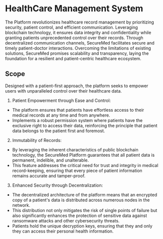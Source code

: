 
# HealthCare Management System

The Platform revolutionizes healthcare record management by prioritizing security, patient control,
and efficient communication. Leveraging blockchain technology, it ensures data integrity and
confidentiality while granting patients unprecedented control over their records. Through
decentralized communication channels, SecureMed facilitates secure and timely patient-doctor
interactions. Overcoming the limitations of existing solutions, SecureMed promises scalability and
transparency, laying the foundation for a resilient and patient-centric healthcare ecosystem.



## Scope
Designed with a patient-first approach, the
platform seeks to empower users with unparalleled control over their healthcare data.
1. Patient Empowerment through Ease and Control:
- The platform ensures that patients have effortless access to their medical records at any time and from anywhere.
- Implements a robust permission system where patients have the exclusive right to access their data, reinforcing the principle that patient data belongs to the patient first and foremost. 

2. Immutability of Records:
- By leveraging the inherent characteristics of public blockchain technology, the SecureMed Platform guarantees that all patient data is permanent, indelible, and unalterable.
- This feature addresses the critical need for trust and integrity in medical record-keeping, ensuring that every piece of patient information remains accurate and tamper-proof.

3. Enhanced Security through Decentralization:
- The decentralized architecture of the platform means that an encrypted copy of a patient's data is distributed across numerous nodes in the network.
- This distribution not only mitigates the risk of single points of failure but also significantly enhances the protection of sensitive data against ransomware attacks and other cybersecurity threats.
- Patients hold the unique decryption keys, ensuring that they and only they can access their personal health information.
